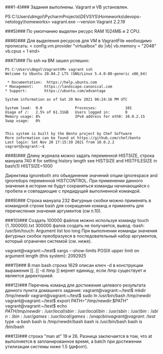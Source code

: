 ###1-4)###
Задания выполнены. Vagrant и VB установлен.

PS C:\Users\dmgol\PycharmProjects\DEVSYS\Homeworks\devops-netology\homeworks> vagrant.exe --version
Vagrant 2.2.19

###5)###
По умолчанию выделен ресурс RAM 1024МБ и 2 CPU.

###6)###
Для выделения ресурсов для VM в VagrantFile необходимо прописать:
<  config.vm.provider "virtualbox" do |vb|
    vb.memory = "2048"
    vb.cpus = 1
  end>

###7)### 
По ssh на ВМ зашел успешно:

	PS C:\Users\dmgol\VagrantVM> vagrant ssh
	Welcome to Ubuntu 20.04.2 LTS (GNU/Linux 5.4.0-80-generic x86_64)

	 * Documentation:  https://help.ubuntu.com
 	* Management:     https://landscape.canonical.com
 	* Support:        https://ubuntu.com/advantage

  	System information as of Sat 20 Nov 2021 06:24:16 PM UTC

  	System load:  0.0               Processes:             101
  	Usage of /:   2.5% of 61.31GB   Users logged in:       0
  	Memory usage: 8%                IPv4 address for eth0: 10.0.2.15
  	Swap usage:   0%


	This system is built by the Bento project by Chef Software
	More information can be found at https://github.com/chef/bento
	Last login: Sat Nov 20 17:15:39 2021 from 10.0.2.2
	vagrant@vagrant:~$

###8)###
Длину журнала можно задать переменной HISTSIZE, строка мануала 740
	# for setting history length see HISTSIZE and HISTFILESIZE in bash(1)
	HISTSIZE=1000

Директива ignoreboth это обьединение значений опции ignorespace and ignoredups переменной HISTCONTROL.
При применении данного значения в истории не будут сохраняться команды начинающийся с пробела и совпадающие с предидущей выполненной командой.

###9)###
Строка мануала  232
Фигурные скобки можно применять в командной строке bash для сокращения команд и применять для перечисления значения аргументов (см п.10).

###10)### 
Создать 100000 файлов можно используя команду touch {1..100000}.txt
300000 фалов создать не получается, вывод -bash: /usr/bin/touch: Argument list too long
При выполнении команды значения фигурных скобок преобразуеся в последовательный набор аргументов, который ограничен системой (см. ниже).	

vagrant@vagrant:~/test$ xargs --show-limits
POSIX upper limit on argument length (this system): 2092925

###11)###
В man bash строка 1629 описан ключ -d в конструкции выражения [[.
[[ -d /tmp ]] вернет единицу, если /tmp существует и является директорией.

###12)### 
Перечень команд для достижения целевого результата данного пункта домашнего задания:
	vagrant@vagrant:~/test$ mkdir /tmp/newdir
	vagrant@vagrant:~/test$ sudo ln /usr/bin/bash /tmp/newdir
	vagrant@vagrant:~/test$ export PATH="/tmp/newdir:$PATH"
	vagrant@vagrant:~/test$ echo $PATH
	/tmp/newdir:/usr/local/sbin:/usr/local/bin:/usr/sbin:/usr/bin:/sbin:/bin:/usr/games:/usr/local/games:/snap/bin
	vagrant@vagrant:~/test$ type -a bash
	bash is /tmp/newdir/bash
	bash is /usr/bin/bash
	bash is /bin/bash

###13)###
строка "man at" 19 и 26. 
Разница заключается в том, что at выполняется в запланированное время, а batch при достижении утилизации системы ниже 1.5 (дефолт).
